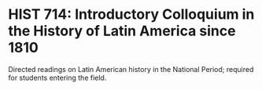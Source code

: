 # HIST 714: Introductory Colloquium in the History of Latin America since 1810

Directed readings on Latin American history in the National Period; required for students entering the field.